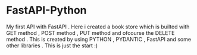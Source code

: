 # FastAPI-Python
My first API with FastAPI . Here i created a book store which is builted with GET method , POST method , PUT method and ofcourse the DELETE method . This is created by using PYTHON , PYDANTIC , FastAPI and some other libraries . This is just the start :)
